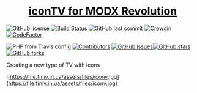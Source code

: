 <p align="center">
  <a href="https://modstore.pro/packages/other/icontv" style="color: #000">
    <h1 align="center">
      iconTV for MODX Revolution
    </h1>
  </a> 
</p>

[![GitHub license](https://img.shields.io/github/license/CrazyBoy49z/iconTV?style=flat-square)](https://github.com/CrazyBoy49z/iconTV/blob/master/LICENSE)  [![Build Status](https://travis-ci.org/CrazyBoy49z/iconTV.svg?branch=master)](https://travis-ci.org/CrazyBoy49z/iconTV) ![GitHub last commit](https://img.shields.io/github/last-commit/CrazyBoy49z/iconTV?style=flat-square)
[![Crowdin](https://badges.crowdin.net/icontv/localized.svg)](https://crowdin.com/project/icontv)
[![CodeFactor](https://www.codefactor.io/repository/github/crazyboy49z/icontv/badge)](https://www.codefactor.io/repository/github/crazyboy49z/icontv)

![PHP from Travis config](https://img.shields.io/travis/php-v/CrazyBoy49z/iconTV?style=flat-square)
[![Contributors](https://img.shields.io/github/contributors/CrazyBoy49z/iconTV.svg?style=flat-square)](https://github.com/CrazyBoy49z/iconTV/graphs/contributors) 
[![GitHub issues](https://img.shields.io/github/issues/CrazyBoy49z/iconTV?style=flat-square)](https://github.com/CrazyBoy49z/iconTV/issues)[![GitHub stars](https://img.shields.io/github/stars/CrazyBoy49z/iconTV?style=flat-square)](https://github.com/CrazyBoy49z/iconTV/stargazers)
[![GitHub forks](https://img.shields.io/github/forks/CrazyBoy49z/iconTV?style=flat-square)](https://github.com/CrazyBoy49z/iconTV/network)

Creating a new type of TV with icons

![https://file.finiv.in.ua/assets/files/iconv.jpg](https://file.finiv.in.ua/assets/files/iconv.jpg)

